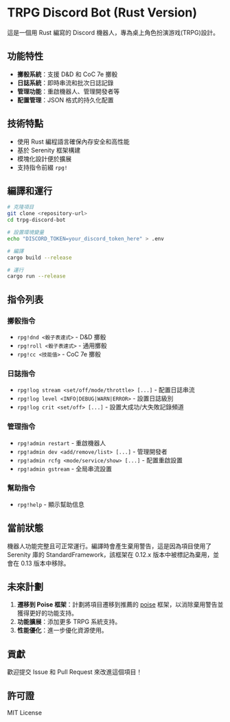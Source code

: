 # TRPG Discord Bot (Rust Version)

這是一個用 Rust 編寫的 Discord 機器人，專為桌上角色扮演游戏(TRPG)設計。

## 功能特性

- **擲骰系統**：支援 D&D 和 CoC 7e 擲骰
- **日誌系統**：即時串流和批次日誌記錄
- **管理功能**：重啟機器人、管理開發者等
- **配置管理**：JSON 格式的持久化配置

## 技術特點

- 使用 Rust 編程語言確保內存安全和高性能
- 基於 Serenity 框架構建
- 模塊化設計便於擴展
- 支持指令前綴 `rpg!`

## 編譯和運行

```bash
# 克隆項目
git clone <repository-url>
cd trpg-discord-bot

# 設置環境變量
echo "DISCORD_TOKEN=your_discord_token_here" > .env

# 編譯
cargo build --release

# 運行
cargo run --release
```

## 指令列表

### 擲骰指令
- `rpg!dnd <骰子表達式>` - D&D 擲骰
- `rpg!roll <骰子表達式>` - 通用擲骰
- `rpg!cc <技能值>` - CoC 7e 擲骰

### 日誌指令
- `rpg!log stream <set/off/mode/throttle> [...]` - 配置日誌串流
- `rpg!log level <INFO|DEBUG|WARN|ERROR>` - 設置日誌級別
- `rpg!log crit <set/off> [...]` - 設置大成功/大失敗記錄頻道

### 管理指令
- `rpg!admin restart` - 重啟機器人
- `rpg!admin dev <add/remove/list> [...]` - 管理開發者
- `rpg!admin rcfg <mode/service/show> [...]` - 配置重啟設置
- `rpg!admin gstream` - 全局串流設置

### 幫助指令
- `rpg!help` - 顯示幫助信息

## 當前狀態

機器人功能完整且可正常運行。編譯時會產生棄用警告，這是因為項目使用了 Serenity 庫的 StandardFramework，該框架在 0.12.x 版本中被標記為棄用，並會在 0.13 版本中移除。

## 未來計劃

1. **遷移到 Poise 框架**：計劃將項目遷移到推薦的 [poise](https://github.com/serenity-rs/poise) 框架，以消除棄用警告並獲得更好的功能支持。
2. **功能擴展**：添加更多 TRPG 系統支持。
3. **性能優化**：進一步優化資源使用。

## 貢獻

歡迎提交 Issue 和 Pull Request 來改進這個項目！

## 許可證

MIT License